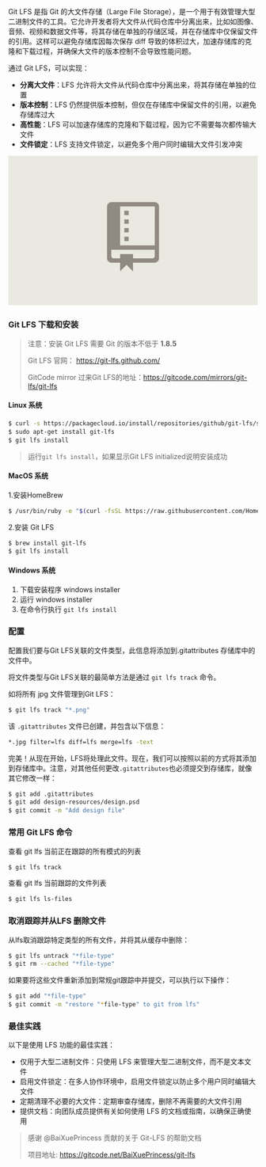 
Git LFS 是指 Git 的大文件存储（Large File Storage），是一个用于有效管理大型二进制文件的工具。它允许开发者将大文件从代码仓库中分离出来，比如如图像、音频、视频和数据文件等，将其存储在单独的存储区域，并在存储库中仅保留文件的引用。这样可以避免存储库因每次保存 diff 导致的体积过大，加速存储库的克隆和下载过程，并确保大文件的版本控制不会导致性能问题。

通过 Git LFS，可以实现：

- **分离大文件**：LFS 允许将大文件从代码仓库中分离出来，将其存储在单独的位置
- **版本控制**：LFS 仍然提供版本控制，但仅在存储库中保留文件的引用，以避免存储库过大
- **高性能**：LFS 可以加速存储库的克隆和下载过程，因为它不需要每次都传输大文件
- **文件锁定**：LFS 支持文件锁定，以避免多个用户同时编辑大文件引发冲突

![Git LFS](../images/git-lfs.gif)

### Git LFS 下载和安装

> 注意：安装 Git LFS 需要 Git 的版本不低于 **1.8.5**
>
> Git LFS 官网： <https://git-lfs.github.com/>
>
> GitCode mirror 过来Git LFS的地址：<https://gitcode.com/mirrors/git-lfs/git-lfs>

#### Linux 系统

```bash
$ curl -s https://packagecloud.io/install/repositories/github/git-lfs/script.deb.sh | sudo bash
$ sudo apt-get install git-lfs
$ git lfs install
```

> 运行`git lfs install`，如果显示Git LFS initialized说明安装成功

#### MacOS 系统

1.安装HomeBrew 

```bash
$ /usr/bin/ruby -e "$(curl -fsSL https://raw.githubusercontent.com/Homebrew/install/master/install)"
```

2.安装 Git LFS

```bash
$ brew install git-lfs
$ git lfs install
```

#### Windows 系统

1. 下载安装程序 windows installer
2. 运行 windows installer
3. 在命令行执行 `git lfs install`

### 配置

配置我们要与Git LFS关联的文件类型，此信息将添加到.gitattributes 存储库中的 文件中。

将文件类型与Git LFS关联的最简单方法是通过 `git lfs track` 命令。

如将所有 jpg 文件管理到Git LFS：

```bash
$ git lfs track "*.png"
```

该 `.gitattributes` 文件已创建，并包含以下信息：

```bash
*.jpg filter=lfs diff=lfs merge=lfs -text
```

完美！从现在开始，LFS将处理此文件。现在，我们可以按照以前的方式将其添加到存储库中。注意，对其他任何更改`.gitattributes`也必须提交到存储库，就像其它修改一样：

```bash
$ git add .gitattributes
$ git add design-resources/design.psd
$ git commit -m "Add design file"
```
### 常用 Git LFS 命令

查看 git lfs 当前正在跟踪的所有模式的列表

```bash
$ git lfs track
```

查看 git lfs 当前跟踪的文件列表

```bash
$ git lfs ls-files
```

### 取消跟踪并从LFS 删除文件

从lfs取消跟踪特定类型的所有文件，并将其从缓存中删除：

```bash
$ git lfs untrack "*file-type"
$ git rm --cached "*file-type"
```

如果要将这些文件重新添加到常规git跟踪中并提交，可以执行以下操作：

```bash
$ git add "*file-type"
$ git commit -m "restore "*file-type" to git from lfs"
```

### 最佳实践

以下是使用 LFS 功能的最佳实践：

- 仅用于大型二进制文件：只使用 LFS 来管理大型二进制文件，而不是文本文件
- 启用文件锁定：在多人协作环境中，启用文件锁定以防止多个用户同时编辑大文件
- 定期清理不必要的大文件：定期审查存储库，删除不再需要的大文件引用
- 提供文档：向团队成员提供有关如何使用 LFS 的文档或指南，以确保正确使用


> 感谢 @BaiXuePrincess 贡献的关于 Git-LFS 的帮助文档
>
> 项目地址: https://gitcode.net/BaiXuePrincess/git-lfs